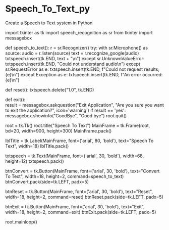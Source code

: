 # Speech_To_Text_py
Create a Speech to Text system in Python

import tkinter as tk
import speech_recognition as sr
from tkinter import messagebox

def speech_to_text():
    r = sr.Recognizer()
    try:
        with sr.Microphone() as source:
            audio = r.listen(source)
            text = r.recognize_google(audio)
            txtspeech.insert(tk.END, text + "\n")
    except sr.UnknownValueError:
        txtspeech.insert(tk.END, "Could not understand audio\n")
    except sr.RequestError as e:
        txtspeech.insert(tk.END, f"Could not request results; {e}\n")
    except Exception as e:
        txtspeech.insert(tk.END, f"An error occurred: {e}\n")

def reset():
    txtspeech.delete("1.0", tk.END)

def exit():   
    result = messagebox.askquestion("Exit Application", "Are you sure you want to exit the application?", icon='warning')
    if result == 'yes':
        messagebox.showinfo("GoodBye", "Good bye")
        root.quit()

root = tk.Tk()
root.title("Speech To Text")
MainFrame = tk.Frame(root, bd=20, width=900, height=300)
MainFrame.pack()

lblTitle = tk.Label(MainFrame, font=('arial', 80, 'bold'), text="Speech To Text", width=18)
lblTitle.pack()

txtspeech = tk.Text(MainFrame, font=('arial', 30, 'bold'), width=68, height=12)
txtspeech.pack()

btnConvert = tk.Button(MainFrame, font=('arial', 30, 'bold'), text="Convert To Text", width=18, height=2, command=speech_to_text)
btnConvert.pack(side=tk.LEFT, padx=5)

btnReset = tk.Button(MainFrame, font=('arial', 30, 'bold'), text="Reset", width=18, height=2, command=reset)
btnReset.pack(side=tk.LEFT, padx=5)

btnExit = tk.Button(MainFrame, font=('arial', 30, 'bold'), text="Exit", width=18, height=2, command=exit)
btnExit.pack(side=tk.LEFT, padx=5)

root.mainloop()
